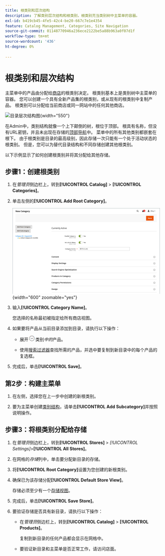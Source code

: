 ```yaml
---
title: 根类别和层次结构
description: 了解类别层次结构和根类别，根类别充当类别树中主菜单的容器。
exl-id: b419cb45-4fe5-42c4-be20-667c7e1e4354
feature: Catalog Management, Categories, Site Navigation
source-git-commit: 01148770946a236ece2122be5a88b963a0f07d1f
workflow-type: tm+mt
source-wordcount: '436'
ht-degree: 0%

---
```


# 根类别和层次结构

主菜单中的产品由分配给[商店](../stores-purchase/stores.md#add-stores)的根类别决定。 根类别基本上是类别树中主菜单的容器。 您可以创建一个具有全新产品集的根类别，或从现有的根类别中复制产品。 根类别可以分配给当前商店或同一网站中的任何其他商店。

![目录层次结构图](./assets/catalog-hierarchy-scope.svg){width="550"}

在Admin中，类别结构就像一个上下颠倒的树，根位于顶部。 根具有名称，但没有URL密钥，并且未出现在存储的[顶部导航](navigation-top.md)中。 菜单中的所有其他类别都嵌套在根下。 由于根类别是目录的最高级别，因此存储一次只能有一个处于活动状态的根类别。 但是，您可以为替代目录结构和不同存储创建其他根类别。

以下示例显示了如何创建根类别并将其分配给其他存储。

## 步骤1：创建根类别

1. 在&#x200B;_管理员_&#x200B;侧边栏上，转到&#x200B;**[!UICONTROL Catalog]** > **[!UICONTROL Categories]**。

1. 单击左侧的&#x200B;**[!UICONTROL Add Root Category]**。

   ![新根类别](./assets/category-root-ee.png){width="600" zoomable="yes"}

1. 输入&#x200B;**[!UICONTROL Category Name]**。

   您选择的名称最初被指定给所有商店视图。

1. 如果要将产品从当前目录添加到目录，请执行以下操作：

   - 展开![扩展选择器](../assets/icon-display-expand.png)类别&#x200B;_中的_&#x200B;产品。

   - 使用[搜索过滤器](../getting-started/admin-grid-controls.md)查找所需的产品，并选中要复制到新目录中的每个产品的复选框。

1. 完成后，单击&#x200B;**[!UICONTROL Save]**。

## 第2步：构建主菜单

1. 在左侧，选择您在上一步中创建的新根类别。

1. 要为主菜单创建[类别结构](category-create.md)，请单击&#x200B;**[!UICONTROL Add Subcategory]**&#x200B;并按照说明操作。

## 步骤3：将根类别分配给存储

1. 在&#x200B;_管理员_&#x200B;侧边栏上，转到&#x200B;**[!UICONTROL Stores]** > _[!UICONTROL Settings]_>**[!UICONTROL All Stores]**。

1. 在网格的&#x200B;_存储_&#x200B;列中，单击要分配新目录的存储。

1. 将&#x200B;**[!UICONTROL Root Category]**&#x200B;设置为您创建的新根类别。

1. 确保已为该存储分配&#x200B;**[!UICONTROL Default Store View]**。

   存储必须至少有一个[存储视图](../stores-purchase/store-views.md)。

1. 完成后，单击&#x200B;**[!UICONTROL Save Store]**。

1. 要验证存储是否具有新目录，请执行以下操作：

   - 在&#x200B;_管理员_&#x200B;侧边栏上，转到&#x200B;**[!UICONTROL Catalog]** > **[!UICONTROL Products]**。

     复制到新目录的任何产品都会显示在网格中。

   - 要验证新目录和主菜单是否正常工作，请访问店面。
